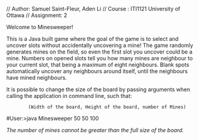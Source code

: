 // Author: Samuel Saint-Fleur, Aden Li
// Course : ITI1121 University of Ottawa
// Assignment: 2

Welcome to Minesweeper!

This is a Java built game where the goal of the game is to select and uncover slots without accidentally uncovering a mine!
The game randomly generates mines on the field, so even the first slot you uncover could be a mine. Numbers on opened slots tell you how many mines are neighbour to your current slot, that being a maximum of eight neighbours.
Blank spots automatically uncover any neighbours around itself, until the neighbours have mined neighbours.

It is possible to change the size of the board by passing arguments when calling the application in command line, such that:

			(Width of the board, Height of the board, number of Mines)
#User:>java Minesweeper 50 50 100

*The number of mines cannot be greater than the full size of the board.*

